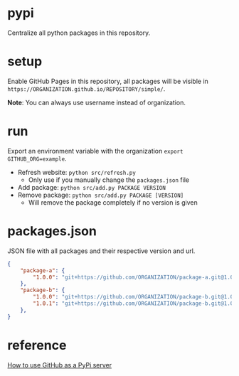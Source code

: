 # pypi
Centralize all python packages in this repository.  

# setup
Enable GitHub Pages in this repository, all packages will be visible in `https://ORGANIZATION.github.io/REPOSITORY/simple/`.  

**Note**: You can always use username instead of organization.  

# run
Export an environment variable with the organization `export GITHUB_ORG=example`.  

- Refresh website: `python src/refresh.py`
    - Only use if you manually change the `packages.json` file
- Add package: `python src/add.py PACKAGE VERSION`
- Remove package: `python src/add.py PACKAGE [VERSION]`
    - Will remove the package completely if no version is given

# packages.json
JSON file with all packages and their respective version and url.  

```json
{
    "package-a": {
        "1.0.0": "git+https://github.com/ORGANIZATION/package-a.git@1.0.0#egg=package_a-1.0.0"
    },
    "package-b": {
        "1.0.0": "git+https://github.com/ORGANIZATION/package-b.git@1.0.0#egg=package_b-1.0.0",
        "1.0.1": "git+https://github.com/ORGANIZATION/package-b.git@1.0.1#egg=package_b-1.0.1"
    },
}
```

# reference
[How to use GitHub as a PyPi server](https://www.freecodecamp.org/news/how-to-use-github-as-a-pypi-server-1c3b0d07db2/)  
